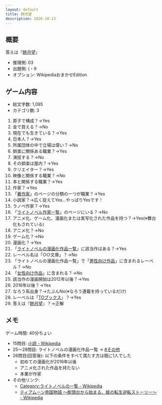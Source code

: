 ```yaml
---
layout: default
title: 餅月望
description: 2020-10-13
---
```


## 概要

答えは『[餅月望](https://ja.wikipedia.org/wiki/%E9%A4%85%E6%9C%88%E6%9C%9B)』

- 推理側: 03
- 出題側: (・9
- オプション: WikipediaおまかせEdition

## ゲーム内容

- 総文字数: 1,095
- カテゴリ数: 3

1. 原子で構成？→Yes
2. 金で買える？→No
3. 現在でも生きている？→Yes
4. 日本人？→Yes
5. 所属団体の中で立場は偉い？→No
6. 娯楽に関係ある職業？→Yes
7. 演技する？→No
8. その娯楽は屋内？→Yes
9. クリエイター？→Yes
10. 映像と関係する職業？→No
11. 本と関係する職業？→Yes
12. 作家？→Yes
13. 「[著作家](https://ja.wikipedia.org/wiki/%E8%91%97%E4%BD%9C%E5%AE%B6)」のページの分類の一つが職業？→Yes
14. 小説家？→広く捉えてYes…やっぱりYesです！
15. ラノベ作家？→Yes
16. 「[ライトノベル作家一覧](https://ja.wikipedia.org/wiki/%E3%83%A9%E3%82%A4%E3%83%88%E3%83%8E%E3%83%99%E3%83%AB%E4%BD%9C%E5%AE%B6%E4%B8%80%E8%A6%A7)」のページにいる？→No
17. アニメ化、ゲーム化、漫画化または実写化された作品を持つ？→Yes(※舞台化もされている)
18. アニメ化？→No
19. ゲーム化？→No
20. 漫画化？→Yes
21. 「[ライトノベルの漫画化作品一覧](https://ja.wikipedia.org/wiki/%E3%83%A9%E3%82%A4%E3%83%88%E3%83%8E%E3%83%99%E3%83%AB%E3%81%AE%E6%BC%AB%E7%94%BB%E5%8C%96%E4%BD%9C%E5%93%81%E4%B8%80%E8%A6%A7)」に該当作はある？→Yes
22. レーベル名は「○○文庫」？→No
23. 「ライトノベルの漫画化作品一覧」で「[男性向け作品](https://ja.wikipedia.org/wiki/%E3%83%A9%E3%82%A4%E3%83%88%E3%83%8E%E3%83%99%E3%83%AB%E3%81%AE%E6%BC%AB%E7%94%BB%E5%8C%96%E4%BD%9C%E5%93%81%E4%B8%80%E8%A6%A7#%E7%94%B7%E6%80%A7%E5%90%91%E3%81%91%E4%BD%9C%E5%93%81)」に含まれるレーベル？→No
24. 「[女性向け作品](https://ja.wikipedia.org/wiki/%E3%83%A9%E3%82%A4%E3%83%88%E3%83%8E%E3%83%99%E3%83%AB%E3%81%AE%E6%BC%AB%E7%94%BB%E5%8C%96%E4%BD%9C%E5%93%81%E4%B8%80%E8%A6%A7#%E5%A5%B3%E6%80%A7%E5%90%91%E3%81%91%E4%BD%9C%E5%93%81)」に含まれる？→No
25. 該当作の漫画開始は2012年以後？→Yes
26. 2016年以後？→Yes
27. なろう系出身？→たぶんNo(※なろう連載を持っているだけ)
28. レーベルは「[TOブックス](https://ja.wikipedia.org/wiki/%E3%83%A9%E3%82%A4%E3%83%88%E3%83%8E%E3%83%99%E3%83%AB%E3%81%AE%E6%BC%AB%E7%94%BB%E5%8C%96%E4%BD%9C%E5%93%81%E4%B8%80%E8%A6%A7#TO%E3%83%96%E3%83%83%E3%82%AF%E3%82%B9)」？→Yes
29. 答えは『[餅月望](https://ja.wikipedia.org/wiki/%E9%A4%85%E6%9C%88%E6%9C%9B)』？→正解

## メモ

ゲーム時間: 40分ちょい

- 15問目: [小説 - Wikipedia](https://ja.wikipedia.org/wiki/%E5%B0%8F%E8%AA%AC)
- 25～28問目: ライトノベルの漫画化作品一覧 → [#その他](https://ja.wikipedia.org/wiki/%E3%83%A9%E3%82%A4%E3%83%88%E3%83%8E%E3%83%99%E3%83%AB%E3%81%AE%E6%BC%AB%E7%94%BB%E5%8C%96%E4%BD%9C%E5%93%81%E4%B8%80%E8%A6%A7#%E3%81%9D%E3%81%AE%E4%BB%96)  
- 26問目(回答後): 以下の条件をすべて満たす方は既に1人でした
  - 初めての漫画化が2016年以後
  - アニメ化された作品を持たない
  - 本業が作家
- その他リンク:
  - [Category:ライトノベルの一覧 - Wikipedia](https://ja.wikipedia.org/wiki/Category:%E3%83%A9%E3%82%A4%E3%83%88%E3%83%8E%E3%83%99%E3%83%AB%E3%81%AE%E4%B8%80%E8%A6%A7)
  - [ティアムーン帝国物語 〜断頭台から始まる、姫の転生逆転ストーリー〜 - Wikipedia](https://ja.wikipedia.org/wiki/%E3%83%86%E3%82%A3%E3%82%A2%E3%83%A0%E3%83%BC%E3%83%B3%E5%B8%9D%E5%9B%BD%E7%89%A9%E8%AA%9E_%E3%80%9C%E6%96%AD%E9%A0%AD%E5%8F%B0%E3%81%8B%E3%82%89%E5%A7%8B%E3%81%BE%E3%82%8B%E3%80%81%E5%A7%AB%E3%81%AE%E8%BB%A2%E7%94%9F%E9%80%86%E8%BB%A2%E3%82%B9%E3%83%88%E3%83%BC%E3%83%AA%E3%83%BC%E3%80%9C)
